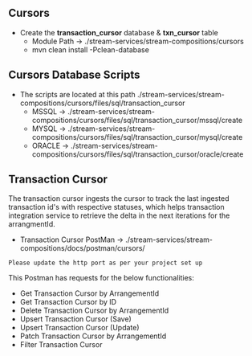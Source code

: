 ## Cursors

- Create the **transaction_cursor** database & **txn_cursor** table
    - Module Path -> ./stream-services/stream-compositions/cursors
    - mvn clean install -Pclean-database

## Cursors Database Scripts

- The scripts are located at this path ./stream-services/stream-compositions/cursors/files/sql/transaction_cursor
    - MSSQL -> ./stream-services/stream-compositions/cursors/files/sql/transaction_cursor/mssql/create
    - MYSQL -> ./stream-services/stream-compositions/cursors/files/sql/transaction_cursor/mysql/create
    - ORACLE -> ./stream-services/stream-compositions/cursors/files/sql/transaction_cursor/oracle/create

## Transaction Cursor

The transaction cursor ingests the cursor to track the last ingested transaction id's with respective statuses, which
helps transaction integration service to retrieve the delta in the next iterations for the arrangmentId.

- Transaction Cursor PostMan -> ./stream-services/stream-compositions/docs/postman/cursors/

`Please update the http port as per your project set up`

This Postman has requests for the below functionalities:

- Get Transaction Cursor by ArrangementId
- Get Transaction Cursor by ID
- Delete Transaction Cursor by ArrangementId
- Upsert Transaction Cursor (Save)
- Upsert Transaction Cursor (Update)
- Patch Transaction Cursor by ArrangementId
- Filter Transaction Cursor
